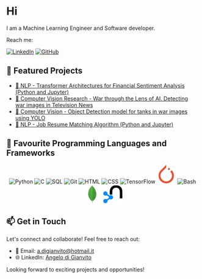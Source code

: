 # Hi
 
 I am a Machine Learning Engineer and Software developer.
 
 Reach me:
 
 [![LinkedIn](https://img.shields.io/badge/-Connect-blue?style=flat&logo=LinkedIn)](https://www.linkedin.com/in/angelo-d-157381105/)
 [![GitHub](https://img.shields.io/badge/-Follow-black?style=flat&logo=GitHub)](https://github.com/adgianv)

  ## 🌟 Featured Projects
 - [🧠 NLP - Transformer Architectures for Financial Sentiment Analysis (Python and Jupyter)](https://github.com/adgianv/NLP-Transformer_architectures-Financial_Sentiment_Analysis_Twitter)
 - [🤖 Computer Vision Research - War through the Lens of AI. Detecting war images in Television News](https://github.com/adgianv/Thesis---War-Image-Classification)
 - [🤖 Computer Vision - Object Detection model for tanks in war images using YOLO](https://github.com/adgianv/Object-Detection-Model)
 - [🔁 NLP - Job Resume Matching Algorithm (Python and Jupyter)](https://github.com/adgianv/NLP-Job_CV_Matcher)
 
 ## 🚀 Favourite Programming Languages and Frameworks
 
 <p align="center">
   <img src="https://raw.githubusercontent.com/rahul-jha98/github_readme_icons/main/language_and_tools/square/python/python.svg" alt="Python" height="50px"/>
   <img src="https://raw.githubusercontent.com/rahul-jha98/github_readme_icons/main/language_and_tools/square/c/c.svg" alt="C" height="50px"/>
   <img src="https://img.icons8.com/color/48/000000/mysql.png" alt="SQL" height="50px"/>
   <img src="https://img.icons8.com/color/48/000000/git.png" alt="Git" height="50px"/>
   <img src="https://raw.githubusercontent.com/rahul-jha98/github_readme_icons/main/language_and_tools/square/html/html.svg" alt="HTML" height="50px"/>
   <img src="https://raw.githubusercontent.com/rahul-jha98/github_readme_icons/main/language_and_tools/square/css/css.svg" alt="CSS" height="50px"/>
   <img src="https://raw.githubusercontent.com/rahul-jha98/github_readme_icons/main/language_and_tools/square/tensorflow/tensorflow.svg" alt="TensorFlow" height="50px"/>
   <img src="https://raw.githubusercontent.com/devicons/devicon/master/icons/pytorch/pytorch-original.svg" alt="PyTorch" height="50px"/>
   <img src="https://raw.githubusercontent.com/rahul-jha98/github_readme_icons/main/language_and_tools/square/bash/bash.svg" alt="Bash" height="50px"/>
   <img src="https://raw.githubusercontent.com/devicons/devicon/master/icons/mongodb/mongodb-original.svg" alt="MongoDB" height="50px"/>
   <img src="https://raw.githubusercontent.com/devicons/devicon/master/icons/neo4j/neo4j-original.svg" alt="Neo4j" height="50px"/>
 </p>
 
 ## 📫 Get in Touch
 
 Let's connect and collaborate! Feel free to reach out:
 
 - 📧 Email: a.digianvito@hotmail.it
 - 🌐 LinkedIn: [Angelo di Gianvito](https://www.linkedin.com/in/angelo-d-157381105/)
 
 Looking forward to exciting projects and opportunities!
